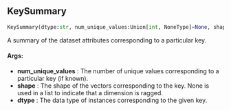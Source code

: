 ## KeySummary
```python
KeySummary(dtype:str, num_unique_values:Union[int, NoneType]=None, shape:List[Union[int, NoneType]]=()) -> None
```
A summary of the dataset attributes corresponding to a particular key.


#### Args:

* **num_unique_values** :  The number of unique values corresponding to a particular key (if known).
* **shape** :  The shape of the vectors corresponding to the key. None is used in a list to indicate that a dimension is        ragged.
* **dtype** :  The data type of instances corresponding to the given key.